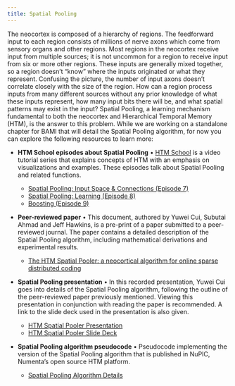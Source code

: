 ```yaml
---
title: Spatial Pooling
---
```

The neocortex is composed of a hierarchy of regions. The feedforward input to
each region consists of millions of nerve axons which come from sensory organs
and other regions. Most regions in the neocortex receive input from multiple
sources; it is not uncommon for a region to receive input from six or more other
regions. These inputs are generally mixed together, so a region doesn’t “know”
where the inputs originated or what they represent. Confusing the picture, the
number of input axons doesn’t correlate closely with the size of the region. How
can a region process inputs from many different sources without any prior
knowledge of what these inputs represent, how many input bits there will be, and
what spatial patterns may exist in the input? Spatial Pooling, a learning
mechanism fundamental to both the neocortex and Hierarchical Temporal Memory
(HTM), is the answer to this problem. While we are working on a standalone
chapter for BAMI that will detail the Spatial Pooling algorithm, for now you can
explore the following resources to learn more:

- **HTM School episodes about Spatial Pooling** • [HTM School](https://numenta.org/htm-school/) is a video tutorial series that explains concepts of HTM with an emphasis on visualizations and examples.  These episodes talk about Spatial Pooling and related functions.
    - [Spatial Pooling: Input Space & Connections (Episode 7)](https://www.youtube.com/watch?v=R5UoFNtv5AU)
    - [Spatial Pooling: Learning (Episode 8)](https://www.youtube.com/watch?v=rHvjykCIrZM)
    - [Boosting (Episode 9)](https://www.youtube.com/watch?v=MSwoNAODrgk)

- **Peer-reviewed paper** • This document, authored by Yuwei Cui, Subutai Ahmad and Jeff Hawkins, is a pre-print of a paper submitted to a peer-reviewed journal. The paper contains a detailed description of the Spatial Pooling algorithm, including mathematical derivations and experimental results.
    - [The HTM Spatial Pooler: a neocortical algorithm for online sparse distributed coding](http://biorxiv.org/content/early/2017/02/16/085035)

- **Spatial Pooling presentation** • In this recorded presentation, Yuwei Cui
goes into details of the Spatial Pooling algorithm, following the outline of the
peer-reviewed paper previously mentioned. Viewing this presentation in
conjunction with reading the paper is recommended. A link to the slide deck used
in the presentation is also given.
    - [HTM Spatial Pooler Presentation](https://www.youtube.com/watch?v=1r6GxDsEdd0)
    - [HTM Spatial Pooler Slide Deck](/assets/pdf/spatial-pooling-algorithm/HTM-Spatial-Pooler-Overview.pdf)

- **Spatial Pooling algorithm pseudocode** • Pseudocode implementing the version of the Spatial Pooling algorithm that is published in NuPIC, Numenta’s open source HTM platform.
    - [Spatial Pooling Algorithm Details](/assets/pdf/spatial-pooling-algorithm/Spatial-Pooling-Algorithm-Details.pdf)

